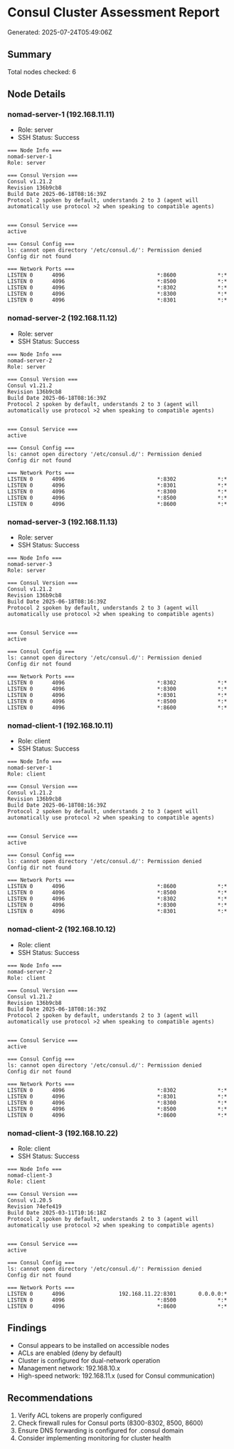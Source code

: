 # Consul Cluster Assessment Report
Generated: 2025-07-24T05:49:06Z

## Summary
Total nodes checked: 6

## Node Details

### nomad-server-1 (192.168.11.11)
- Role: server
- SSH Status: Success

```
=== Node Info ===
nomad-server-1
Role: server

=== Consul Version ===
Consul v1.21.2
Revision 136b9cb8
Build Date 2025-06-18T08:16:39Z
Protocol 2 spoken by default, understands 2 to 3 (agent will automatically use protocol >2 when speaking to compatible agents)


=== Consul Service ===
active

=== Consul Config ===
ls: cannot open directory '/etc/consul.d/': Permission denied
Config dir not found

=== Network Ports ===
LISTEN 0      4096                             *:8600             *:*          
LISTEN 0      4096                             *:8500             *:*          
LISTEN 0      4096                             *:8302             *:*          
LISTEN 0      4096                             *:8300             *:*          
LISTEN 0      4096                             *:8301             *:*          
```

### nomad-server-2 (192.168.11.12)
- Role: server
- SSH Status: Success

```
=== Node Info ===
nomad-server-2
Role: server

=== Consul Version ===
Consul v1.21.2
Revision 136b9cb8
Build Date 2025-06-18T08:16:39Z
Protocol 2 spoken by default, understands 2 to 3 (agent will automatically use protocol >2 when speaking to compatible agents)


=== Consul Service ===
active

=== Consul Config ===
ls: cannot open directory '/etc/consul.d/': Permission denied
Config dir not found

=== Network Ports ===
LISTEN 0      4096                             *:8302             *:*          
LISTEN 0      4096                             *:8301             *:*          
LISTEN 0      4096                             *:8300             *:*          
LISTEN 0      4096                             *:8500             *:*          
LISTEN 0      4096                             *:8600             *:*          
```

### nomad-server-3 (192.168.11.13)
- Role: server
- SSH Status: Success

```
=== Node Info ===
nomad-server-3
Role: server

=== Consul Version ===
Consul v1.21.2
Revision 136b9cb8
Build Date 2025-06-18T08:16:39Z
Protocol 2 spoken by default, understands 2 to 3 (agent will automatically use protocol >2 when speaking to compatible agents)


=== Consul Service ===
active

=== Consul Config ===
ls: cannot open directory '/etc/consul.d/': Permission denied
Config dir not found

=== Network Ports ===
LISTEN 0      4096                             *:8302             *:*          
LISTEN 0      4096                             *:8300             *:*          
LISTEN 0      4096                             *:8301             *:*          
LISTEN 0      4096                             *:8500             *:*          
LISTEN 0      4096                             *:8600             *:*          
```

### nomad-client-1 (192.168.10.11)
- Role: client
- SSH Status: Success

```
=== Node Info ===
nomad-server-1
Role: client

=== Consul Version ===
Consul v1.21.2
Revision 136b9cb8
Build Date 2025-06-18T08:16:39Z
Protocol 2 spoken by default, understands 2 to 3 (agent will automatically use protocol >2 when speaking to compatible agents)


=== Consul Service ===
active

=== Consul Config ===
ls: cannot open directory '/etc/consul.d/': Permission denied
Config dir not found

=== Network Ports ===
LISTEN 0      4096                             *:8600             *:*          
LISTEN 0      4096                             *:8500             *:*          
LISTEN 0      4096                             *:8302             *:*          
LISTEN 0      4096                             *:8300             *:*          
LISTEN 0      4096                             *:8301             *:*          
```

### nomad-client-2 (192.168.10.12)
- Role: client
- SSH Status: Success

```
=== Node Info ===
nomad-server-2
Role: client

=== Consul Version ===
Consul v1.21.2
Revision 136b9cb8
Build Date 2025-06-18T08:16:39Z
Protocol 2 spoken by default, understands 2 to 3 (agent will automatically use protocol >2 when speaking to compatible agents)


=== Consul Service ===
active

=== Consul Config ===
ls: cannot open directory '/etc/consul.d/': Permission denied
Config dir not found

=== Network Ports ===
LISTEN 0      4096                             *:8302             *:*          
LISTEN 0      4096                             *:8301             *:*          
LISTEN 0      4096                             *:8300             *:*          
LISTEN 0      4096                             *:8500             *:*          
LISTEN 0      4096                             *:8600             *:*          
```

### nomad-client-3 (192.168.10.22)
- Role: client
- SSH Status: Success

```
=== Node Info ===
nomad-client-3
Role: client

=== Consul Version ===
Consul v1.20.5
Revision 74efe419
Build Date 2025-03-11T10:16:18Z
Protocol 2 spoken by default, understands 2 to 3 (agent will automatically use protocol >2 when speaking to compatible agents)


=== Consul Service ===
active

=== Consul Config ===
ls: cannot open directory '/etc/consul.d/': Permission denied
Config dir not found

=== Network Ports ===
LISTEN 0      4096                 192.168.11.22:8301       0.0.0.0:*          
LISTEN 0      4096                             *:8500             *:*          
LISTEN 0      4096                             *:8600             *:*          
```

## Findings
- Consul appears to be installed on accessible nodes
- ACLs are enabled (deny by default)
- Cluster is configured for dual-network operation
- Management network: 192.168.10.x
- High-speed network: 192.168.11.x (used for Consul communication)

## Recommendations
1. Verify ACL tokens are properly configured
2. Check firewall rules for Consul ports (8300-8302, 8500, 8600)
3. Ensure DNS forwarding is configured for .consul domain
4. Consider implementing monitoring for cluster health
